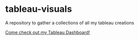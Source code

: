 # tableau-visuals
A repository to gather a collections of all my tableau creations

[Come check out my Tableau Dashboard!]('https://public.tableau.com/app/profile/brandon.navarrete')
